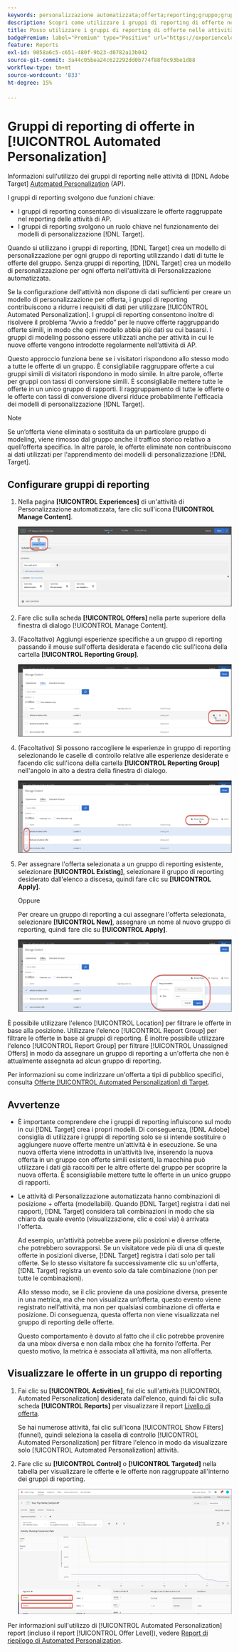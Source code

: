 ```yaml
---
keywords: personalizzazione automatizzata;offerta;reporting;gruppo;gruppo di reporting;ap
description: Scopri come utilizzare i gruppi di reporting di offerte nelle attività di [!DNL Adobe Target] [!UICONTROL Automated Personalization].
title: Posso utilizzare i gruppi di reporting di offerte nelle attività [!UICONTROL Automated Personalization]?
badgePremium: label="Premium" type="Positive" url="https://experienceleague.adobe.com/docs/target/using/introduction/intro.html?lang=it#premium newtab=true" tooltip="Scopri cosa è incluso in Target Premium."
feature: Reports
exl-id: 9058a6c5-c651-480f-9b23-d0782a13b042
source-git-commit: 3a44c05bea24c622292dd0b774f88f0c93be1d88
workflow-type: tm+mt
source-wordcount: '833'
ht-degree: 15%

---
```


# Gruppi di reporting di offerte in [!UICONTROL Automated Personalization]

Informazioni sull&#39;utilizzo dei gruppi di reporting nelle attività di [!DNL Adobe Target] [Automated Personalization](/help/main/c-activities/t-automated-personalization/automated-personalization.md) (AP).

I gruppi di reporting svolgono due funzioni chiave:

* I gruppi di reporting consentono di visualizzare le offerte raggruppate nel reporting delle attività di AP.
* I gruppi di reporting svolgono un ruolo chiave nel funzionamento dei modelli di personalizzazione [!DNL Target].

Quando si utilizzano i gruppi di reporting, [!DNL Target] crea un modello di personalizzazione per ogni gruppo di reporting utilizzando i dati di tutte le offerte del gruppo. Senza gruppi di reporting, [!DNL Target] crea un modello di personalizzazione per ogni offerta nell&#39;attività di Personalizzazione automatizzata.

Se la configurazione dell&#39;attività non dispone di dati sufficienti per creare un modello di personalizzazione per offerta, i gruppi di reporting contribuiscono a ridurre i requisiti di dati per utilizzare [!UICONTROL Automated Personalization]. I gruppi di reporting consentono inoltre di risolvere il problema “Avvio a freddo” per le nuove offerte raggruppando offerte simili, in modo che ogni modello abbia più dati su cui basarsi. I gruppi di modeling possono essere utilizzati anche per attività in cui le nuove offerte vengono introdotte regolarmente nell’attività di AP.

Questo approccio funziona bene se i visitatori rispondono allo stesso modo a tutte le offerte di un gruppo. È consigliabile raggruppare offerte a cui gruppi simili di visitatori rispondono in modo simile. In altre parole, offerte per gruppi con tassi di conversione simili. È sconsigliabile mettere tutte le offerte in un unico gruppo di rapporti. Il raggruppamento di tutte le offerte o le offerte con tassi di conversione diversi riduce probabilmente l&#39;efficacia dei modelli di personalizzazione [!DNL Target].

>[!NOTE]
>
>Se un’offerta viene eliminata o sostituita da un particolare gruppo di modeling, viene rimosso dal gruppo anche il traffico storico relativo a quell’offerta specifica. In altre parole, le offerte eliminate non contribuiscono ai dati utilizzati per l&#39;apprendimento dei modelli di personalizzazione [!DNL Target].

## Configurare gruppi di reporting

1. Nella pagina **[!UICONTROL Experiences]** di un&#39;attività di Personalizzazione automatizzata, fare clic sull&#39;icona **[!UICONTROL Manage Content]**.

   ![Icona Gestisci contenuto](/help/main/c-reports/assets/ap_manage_content.png)

1. Fare clic sulla scheda **[!UICONTROL Offers]** nella parte superiore della finestra di dialogo [!UICONTROL Manage Content].
1. (Facoltativo) Aggiungi esperienze specifiche a un gruppo di reporting passando il mouse sull&#39;offerta desiderata e facendo clic sull&#39;icona della cartella **[!UICONTROL Reporting Group]**.

   ![Icona Gruppo di reporting](/help/main/c-reports/assets/ap_manage_content_2.png)

1. (Facoltativo) Si possono raccogliere le esperienze in gruppo di reporting selezionando le caselle di controllo relative alle esperienze desiderate e facendo clic sull&#39;icona della cartella **[!UICONTROL Reporting Group]** nell&#39;angolo in alto a destra della finestra di dialogo.

   ![Icona Gruppo di reporting](/help/main/c-reports/assets/ap_manage_content_3.png)

1. Per assegnare l&#39;offerta selezionata a un gruppo di reporting esistente, selezionare **[!UICONTROL Existing]**, selezionare il gruppo di reporting desiderato dall&#39;elenco a discesa, quindi fare clic su **[!UICONTROL Apply]**.

   Oppure

   Per creare un gruppo di reporting a cui assegnare l&#39;offerta selezionata, selezionare **[!UICONTROL New]**, assegnare un nome al nuovo gruppo di reporting, quindi fare clic su **[!UICONTROL Apply]**.

   ![Nuova icona per creare un nuovo gruppo di reporting](/help/main/c-reports/assets/ap_reporting_groups.png)

È possibile utilizzare l&#39;elenco [!UICONTROL Location] per filtrare le offerte in base alla posizione. Utilizzare l&#39;elenco [!UICONTROL Report Group] per filtrare le offerte in base ai gruppi di reporting. È inoltre possibile utilizzare l&#39;elenco [!UICONTROL Report Group] per filtrare [!UICONTROL Unassigned Offers] in modo da assegnare un gruppo di reporting a un&#39;offerta che non è attualmente assegnata ad alcun gruppo di reporting.

Per informazioni su come indirizzare un&#39;offerta a tipi di pubblico specifici, consulta [Offerte [!UICONTROL Automated Personalization] di Target](/help/main/c-activities/t-automated-personalization/ap-target-offers.md#task_F207ED7A41B84FD39BB6FCBFABF4B23E).

## Avvertenze

* È importante comprendere che i gruppi di reporting influiscono sul modo in cui [!DNL Target] crea i propri modelli. Di conseguenza, [!DNL Adobe] consiglia di utilizzare i gruppi di reporting solo se si intende sostituire o aggiungere nuove offerte mentre un&#39;attività è in esecuzione. Se una nuova offerta viene introdotta in un’attività live, inserendo la nuova offerta in un gruppo con offerte simili esistenti, la macchina può utilizzare i dati già raccolti per le altre offerte del gruppo per scoprire la nuova offerta. È sconsigliabile mettere tutte le offerte in un unico gruppo di rapporti.

* Le attività di Personalizzazione automatizzata hanno combinazioni di posizione + offerta (modellabili). Quando [!DNL Target] registra i dati nei rapporti, [!DNL Target] considera tali combinazioni in modo che sia chiaro da quale evento (visualizzazione, clic e così via) è arrivata l&#39;offerta.

  Ad esempio, un’attività potrebbe avere più posizioni e diverse offerte, che potrebbero sovrapporsi. Se un visitatore vede più di una di queste offerte in posizioni diverse, [!DNL Target] registra i dati solo per tali offerte. Se lo stesso visitatore fa successivamente clic su un&#39;offerta, [!DNL Target] registra un evento solo da tale combinazione (non per tutte le combinazioni).

  Allo stesso modo, se il clic proviene da una posizione diversa, presente in una metrica, ma che non visualizza un’offerta, questo evento viene registrato nell’attività, ma non per qualsiasi combinazione di offerta e posizione. Di conseguenza, questa offerta non viene visualizzata nel gruppo di reporting delle offerte.

  Questo comportamento è dovuto al fatto che il clic potrebbe provenire da una mbox diversa e non dalla mbox che ha fornito l’offerta. Per questo motivo, la metrica è associata all’attività, ma non all’offerta.

## Visualizzare le offerte in un gruppo di reporting

1. Fai clic su **[!UICONTROL Activities]**, fai clic sull&#39;attività [!UICONTROL Automated Personalization] desiderata dall&#39;elenco, quindi fai clic sulla scheda **[!UICONTROL Reports]** per visualizzare il report [Livello di offerta](/help/main/c-reports/personalization-reports/reports-ap.md).

   Se hai numerose attività, fai clic sull&#39;icona [!UICONTROL Show Filters] (funnel), quindi seleziona la casella di controllo [!UICONTROL Automated Personalization] per filtrare l&#39;elenco in modo da visualizzare solo [!UICONTROL Automated Personalization] attività.

1. Fare clic su **[!UICONTROL Control]** o **[!UICONTROL Targeted]** nella tabella per visualizzare le offerte e le offerte non raggruppate all&#39;interno dei gruppi di reporting.

   ![Gruppi di offerte: controllo e destinazione](/help/main/c-reports/c-report-settings/assets/offer-groups.png)

Per informazioni sull&#39;utilizzo di [!UICONTROL Automated Personalization] report (incluso il report [!UICONTROL Offer Level]), vedere [Report di riepilogo di Automated Personalization](/help/main/c-reports/personalization-reports/reports-ap.md).


